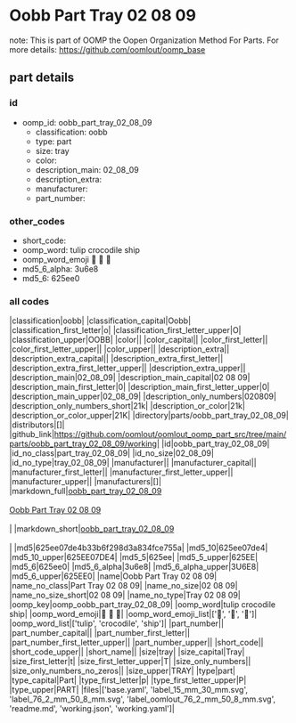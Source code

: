 # Oobb Part Tray 02 08 09  

note: This is part of OOMP the Oopen Organization Method For Parts. For more details: https://github.com/oomlout/oomp_base

##  part details





### id
* oomp_id: oobb_part_tray_02_08_09
  * classification: oobb
  * type: part
  * size: tray
  * color: 
  * description_main: 02_08_09
  * description_extra: 
  * manufacturer: 
  * part_number: 

### other_codes
* short_code: 
* oomp_word: tulip crocodile ship
* oomp_word_emoji :tulip: :crocodile: :ship:
* md5_6_alpha: 3u6e8
* md5_6: 625ee0

### all codes 
|classification|oobb|
|classification_capital|Oobb|
|classification_first_letter|o|
|classification_first_letter_upper|O|
|classification_upper|OOBB|
|color||
|color_capital||
|color_first_letter||
|color_first_letter_upper||
|color_upper||
|description_extra||
|description_extra_capital||
|description_extra_first_letter||
|description_extra_first_letter_upper||
|description_extra_upper||
|description_main|02_08_09|
|description_main_capital|02 08 09|
|description_main_first_letter|0|
|description_main_first_letter_upper|0|
|description_main_upper|02_08_09|
|description_only_numbers|020809|
|description_only_numbers_short|21k|
|description_or_color|21k|
|description_or_color_upper|21K|
|directory|parts/oobb_part_tray_02_08_09|
|distributors|[]|
|github_link|https://github.com/oomlout/oomlout_oomp_part_src/tree/main/parts/oobb_part_tray_02_08_09/working|
|id|oobb_part_tray_02_08_09|
|id_no_class|part_tray_02_08_09|
|id_no_size|02_08_09|
|id_no_type|tray_02_08_09|
|manufacturer||
|manufacturer_capital||
|manufacturer_first_letter||
|manufacturer_first_letter_upper||
|manufacturer_upper||
|manufacturers|[]|
|markdown_full|[oobb_part_tray_02_08_09](https://github.com/oomlout/oomlout_oomp_part_src/tree/main/parts/oobb_part_tray_02_08_09/working)<br>[](https://github.com/oomlout/oomlout_oomp_part_src/tree/main/parts/oobb_part_tray_02_08_09/working)<br>[Oobb Part Tray 02 08 09](https://github.com/oomlout/oomlout_oomp_part_src/tree/main/parts/oobb_part_tray_02_08_09/working)<br><br>|
|markdown_short|[oobb_part_tray_02_08_09](https://github.com/oomlout/oomlout_oomp_part_src/tree/main/parts/oobb_part_tray_02_08_09/working)<br><br>|
|md5|625ee07de4b33b6f298d3a834fce755a|
|md5_10|625ee07de4|
|md5_10_upper|625EE07DE4|
|md5_5|625ee|
|md5_5_upper|625EE|
|md5_6|625ee0|
|md5_6_alpha|3u6e8|
|md5_6_alpha_upper|3U6E8|
|md5_6_upper|625EE0|
|name|Oobb Part Tray 02 08 09|
|name_no_class|Part Tray 02 08 09|
|name_no_size|02 08 09|
|name_no_size_short|02 08 09|
|name_no_type|Tray 02 08 09|
|oomp_key|oomp_oobb_part_tray_02_08_09|
|oomp_word|tulip crocodile ship|
|oomp_word_emoji|:tulip: :crocodile: :ship:|
|oomp_word_emoji_list|[':tulip:', ':crocodile:', ':ship:']|
|oomp_word_list|['tulip', 'crocodile', 'ship']|
|part_number||
|part_number_capital||
|part_number_first_letter||
|part_number_first_letter_upper||
|part_number_upper||
|short_code||
|short_code_upper||
|short_name||
|size|tray|
|size_capital|Tray|
|size_first_letter|t|
|size_first_letter_upper|T|
|size_only_numbers||
|size_only_numbers_no_zeros||
|size_upper|TRAY|
|type|part|
|type_capital|Part|
|type_first_letter|p|
|type_first_letter_upper|P|
|type_upper|PART|
|files|['base.yaml', 'label_15_mm_30_mm.svg', 'label_76_2_mm_50_8_mm.svg', 'label_oomlout_76_2_mm_50_8_mm.svg', 'readme.md', 'working.json', 'working.yaml']|
